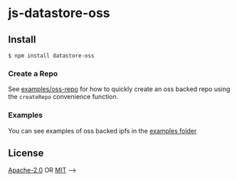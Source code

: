 # js-datastore-oss <!-- omit in toc -->

## Install

```
$ npm install datastore-oss
```

### Create a Repo

See [examples/oss-repo](./examples/oss-repo) for how to quickly create an oss backed repo using the `createRepo` convenience function.

### Examples
You can see examples of oss backed ipfs in the [examples folder](examples/)


## License

[Apache-2.0](LICENSE-APACHE) OR [MIT](LICENSE-MIT) -->